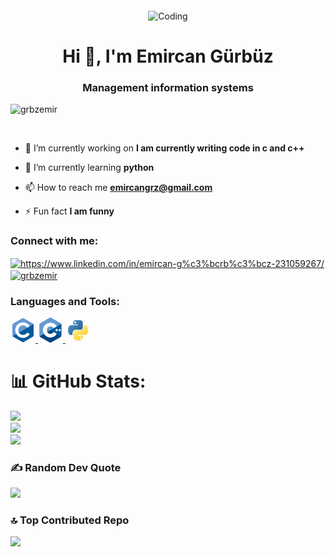 

<p align="middle"><img align="middle" alt="Coding" width="300" src="https://media.tenor.com/rePDfDWO3XoAAAAd/hacking.gif"> <p/>
<h1 align="center">Hi 👋, I'm Emircan Gürbüz</h1>
<h3 align="center">Management information systems</h3>


<p align="left"> <img src="https://komarev.com/ghpvc/?username=grbzemir&label=Profile%20views&color=0e75b6&style=flat" alt="grbzemir" /> </p>

<p align="left"> <a href="https://twitter.com/" target="blank"><img src="https://img.shields.io/twitter/follow/?logo=twitter&style=for-the-badge" alt="" /></a> </p>

- 🔭 I’m currently working on **I am currently writing code in c and c++**

- 🌱 I’m currently learning **python**

- 📫 How to reach me **emircangrz@gmail.com**

- ⚡ Fun fact **I am funny**

<h3 align="left">Connect with me:</h3>
<p align="left">
<a href="https://www.linkedin.com/in/grbzemir" target="blank"><img align="center" src="https://raw.githubusercontent.com/rahuldkjain/github-profile-readme-generator/master/src/images/icons/Social/linked-in-alt.svg" alt="https://www.linkedin.com/in/emircan-g%c3%bcrb%c3%bcz-231059267/" height="30" width="40" /></a>
<a href="https://instagram.com/grbzemir" target="blank">
  <img align="center" src="https://raw.githubusercontent.com/rahuldkjain/github-profile-readme-generator/master/src/images/icons/Social/instagram.svg" alt="grbzemir" height="30" width="40" /> 
  </a>
</p>

<h3 align="left">Languages and Tools:</h3>
<p align="left"> <a href="https://www.cprogramming.com/" target="_blank" rel="noreferrer"> <img src="https://raw.githubusercontent.com/devicons/devicon/master/icons/c/c-original.svg" alt="c" width="40" height="40"/> </a> <a href="https://www.w3schools.com/cpp/" target="_blank" rel="noreferrer"> <img src="https://raw.githubusercontent.com/devicons/devicon/master/icons/cplusplus/cplusplus-original.svg" alt="cplusplus" width="40" height="40"/> </a> <a href="https://www.python.org" target="_blank" rel="noreferrer"> <img src="https://raw.githubusercontent.com/devicons/devicon/master/icons/python/python-original.svg" alt="python" width="40" height="40"/> </a> </p>

<!-- <p><img align="left" src="https://github-readme-stats.vercel.app/api/top-langs?username=grbzemir&show_icons=true&locale=en&layout=compact" alt="grbzemir" /></p>
 -->
 

# 📊 GitHub Stats:
![](https://github-readme-stats.vercel.app/api?username=grbzemir&theme=radical&hide_border=false&include_all_commits=false&count_private=false)<br/>
![](https://github-readme-streak-stats.herokuapp.com/?user=grbzemir&theme=radical&hide_border=false)<br/>
![](https://github-readme-stats.vercel.app/api/top-langs/?username=grbzemir&theme=radical&hide_border=false&include_all_commits=false&count_private=false&layout=compact)

### ✍️ Random Dev Quote
![](https://quotes-github-readme.vercel.app/api?type=horizontal&theme=radical)

### 🔝 Top Contributed Repo
![](https://github-contributor-stats.vercel.app/api?username=grbzemir&limit=5&theme=dark&combine_all_yearly_contributions=true)


<!-- <p>&nbsp;<img align="center" src="https://github-readme-stats.vercel.app/api?username=grbzemir&show_icons=true&locale=en" alt="grbzemir" /></p> -->


